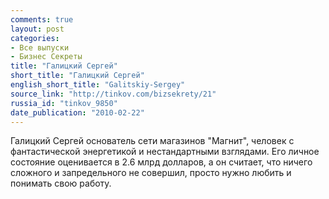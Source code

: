 ```yaml
---
comments: true
layout: post
categories:
- Все выпуски
- Бизнес Секреты
title: "Галицкий Сергей"
short_title: "Галицкий Сергей"
english_short_title: "Galitskiy-Sergey"
source_link: "http://tinkov.com/bizsekrety/21"
russia_id: "tinkov_9850"
date_publication: "2010-02-22"
---
```

Галицкий Сергей основатель сети магазинов "Магнит", человек с фантастической энергетикой и нестандартными взглядами. Его личное состояние оценивается в 2.6 млрд долларов, а он считает, что ничего сложного и запредельного не совершил, просто нужно любить и понимать свою работу.
